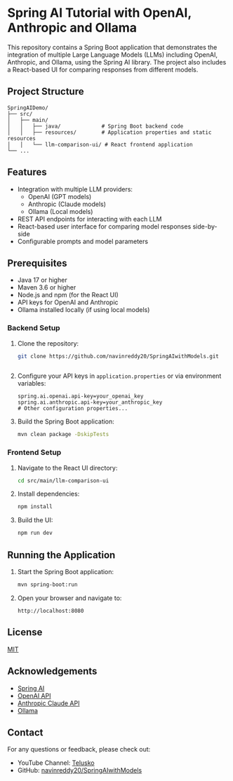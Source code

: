 # Spring AI Tutorial with OpenAI, Anthropic and Ollama

This repository contains a Spring Boot application that demonstrates the integration of multiple Large Language Models (LLMs) including OpenAI, Anthropic, and Ollama, using the Spring AI library. The project also includes a React-based UI for comparing responses from different models.

## Project Structure

```
SpringAIDemo/
├── src/
│   ├── main/
│   │   ├── java/             # Spring Boot backend code
│   │   ├── resources/        # Application properties and static resources
│   │   └── llm-comparison-ui/ # React frontend application
└── ...
```

## Features

- Integration with multiple LLM providers:
    - OpenAI (GPT models)
    - Anthropic (Claude models)
    - Ollama (Local models)
- REST API endpoints for interacting with each LLM
- React-based user interface for comparing model responses side-by-side
- Configurable prompts and model parameters

## Prerequisites

- Java 17 or higher
- Maven 3.6 or higher
- Node.js and npm (for the React UI)
- API keys for OpenAI and Anthropic
- Ollama installed locally (if using local models)


### Backend Setup

1. Clone the repository:
   ```bash
   git clone https://github.com/navinreddy20/SpringAIwithModels.git
  
   ```

2. Configure your API keys in `application.properties` or via environment variables:
   ```properties
   spring.ai.openai.api-key=your_openai_key
   spring.ai.anthropic.api-key=your_anthropic_key
   # Other configuration properties...
   ```

3. Build the Spring Boot application:
   ```bash
   mvn clean package -DskipTests
   ```

### Frontend Setup

1. Navigate to the React UI directory:
   ```bash
   cd src/main/llm-comparison-ui
   ```

2. Install dependencies:
   ```bash
   npm install
   ```

3. Build the UI:
   ```bash
   npm run dev
   ```

## Running the Application

1. Start the Spring Boot application:
   ```bash
   mvn spring-boot:run
   ```

2. Open your browser and navigate to:
   ```
   http://localhost:8080
   ```





## License

[MIT](https://choosealicense.com/licenses/mit/)

## Acknowledgements

- [Spring AI](https://spring.io/projects/spring-ai)
- [OpenAI API](https://openai.com/blog/openai-api)
- [Anthropic Claude API](https://www.anthropic.com/product)
- [Ollama](https://ollama.ai/)

## Contact

For any questions or feedback, please check out:
- YouTube Channel: [Telusko](https://youtube.com/Telusko)
- GitHub: [navinreddy20/SpringAIwithModels](https://github.com/navinreddy20/SpringAIwithModels)